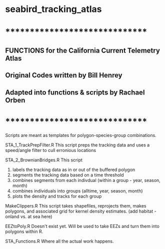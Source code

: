 # seabird_tracking_atlas

# *****************************
## FUNCTIONS for the California Current Telemetry Atlas
## Original Codes written by Bill Henrey 
## Adapted into functions & scripts by Rachael Orben 
# *****************************

Scripts are meant as templates for polygon-species-group combinations.

STA_1_TrackPrepFilter.R
This script preps the tracking data and uses a speed/angle filter to cull erronious locations

STA_2_BrownianBridges.R
This script 
  1. labels the tracking data as in or out of the buffered polygon 
  2. segments the tracking data based on a time threshold
  3. combines segments from each indivdual (within a group - year, season, month)
  4. combines individuals into groups (alltime, year, season, month)
  5. plots the density and tracks for each group 

MakeClippers.R
This script takes shapefiles, reprojects them, makes polygons, and associated grid for kernel density estimates. 
  (add habitat - onland vs. at sea here)

EEZtoPoly.R 
  Doesn't exist yet. Will be used to take EEZs and turn them into polygons within R. 
  
STA_Functions.R
  Where all the actual work happens. 
